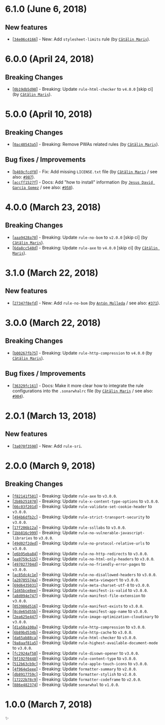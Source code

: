 # 6.1.0 (June 6, 2018)

## New features

* [[`34e06c4166`](https://github.com/sonarwhal/sonarwhal/commit/34e06c4166b115f9d108b4602b4f397fb7522d7c)] - New: Add `stylesheet-limits` rule (by [`Cătălin Mariș`](https://github.com/alrra)).


# 6.0.0 (April 24, 2018)

## Breaking Changes

* [[`0b19db5d98`](https://github.com/sonarwhal/sonarwhal/commit/0b19db5d9885d09c7bf7762567e92fb3294d9257)] - Breaking: Update `rule-html-checker` to `v4.0.0` [skip ci] (by [`Cătălin Mariș`](https://github.com/alrra)).


# 5.0.0 (April 10, 2018)

## Breaking Changes

* [[`0ac48543a5`](https://github.com/sonarwhal/sonarwhal/commit/0ac48543a571477a8651e57862a643159dc45983)] - Breaking: Remove PWAs related rules (by [`Cătălin Mariș`](https://github.com/alrra)).

## Bug fixes / Improvements

* [[`b469cfcdf0`](https://github.com/sonarwhal/sonarwhal/commit/b469cfcdf09e206543740a998328e7cef3f0a2a4)] - Fix: Add missing `LICENSE.txt` file (by [`Cătălin Mariș`](https://github.com/alrra) / see also: [`#987`](https://github.com/sonarwhal/sonarwhal/issues/987)).
* [[`accff1527f`](https://github.com/sonarwhal/sonarwhal/commit/accff1527f07e4cb932cb79bf90ceadacbef0620)] - Docs: Add "how to install" information (by [`Jesus David García Gomez`](https://github.com/sarvaje) / see also: [`#958`](https://github.com/sonarwhal/sonarwhal/issues/958)).


# 4.0.0 (March 23, 2018)

## Breaking Changes

* [[`aaa9428a78`](https://github.com/sonarwhal/sonarwhal/commit/aaa9428a78176d37f90a46c2b647cdada835864e)] - Breaking: Update `rule-no-bom` to `v2.0.0` [skip ci] (by [`Cătălin Mariș`](https://github.com/alrra)).
* [[`6da8cc540d`](https://github.com/sonarwhal/sonarwhal/commit/6da8cc540d3f1081192d6ee47626b1561f1debee)] - Breaking: Update `rule-axe` to `v4.0.0` [skip ci] (by [`Cătălin Mariș`](https://github.com/alrra)).


# 3.1.0 (March 22, 2018)

## New features

* [[`27347f8efd`](https://github.com/sonarwhal/sonarwhal/commit/27347f8efde08e9a366fbc38c65cb285551a3f0d)] - New: Add `rule-no-bom` (by [`Antón Molleda`](https://github.com/molant) / see also: [`#371`](https://github.com/sonarwhal/sonarwhal/issues/371)).


# 3.0.0 (March 22, 2018)

## Breaking Changes

* [[`b00267fb75`](https://github.com/sonarwhal/sonarwhal/commit/b00267fb75b63372b34c6006132dc56d56588b73)] - Breaking: Update `rule-http-compression` to `v4.0.0` (by [`Cătălin Mariș`](https://github.com/alrra)).

## Bug fixes / Improvements

* [[`36329fc161`](https://github.com/sonarwhal/sonarwhal/commit/36329fc161d90e8cf1b593d6fcde7262f3ceabae)] - Docs: Make it more clear how to integrate the rule configurations into the `.sonarwhalrc` file (by [`Cătălin Mariș`](https://github.com/alrra) / see also: [`#904`](https://github.com/sonarwhal/sonarwhal/issues/904)).


# 2.0.1 (March 13, 2018)

## New features

* [[`3a070f3598`](https://github.com/sonarwhal/sonarwhal/commit/3a070f3598d3d727e5531d3ace2f93d001c571f8)] - New: Add `rule-sri`.


# 2.0.0 (March 9, 2018)

## Breaking Changes

* [[`f82141f501`](https://github.com/sonarwhal/sonarwhal/commit/f82141f5013bab2c471e4777791915fc7e280d08)] - Breaking: Update `rule-axe` to `v3.0.0`.
* [[`2b8b251878`](https://github.com/sonarwhal/sonarwhal/commit/2b8b2518784ad7d6abb187488114664d8c2073f1)] - Breaking: Update `rule-x-content-type-options` to `v3.0.0`.
* [[`66c03f201d`](https://github.com/sonarwhal/sonarwhal/commit/66c03f201d303f072b8604b7821425cbe5ada736)] - Breaking: Update `rule-validate-set-cookie-header` to `v3.0.0`.
* [[`494b6dfb2c`](https://github.com/sonarwhal/sonarwhal/commit/494b6dfb2c0b5ec4999931562165ae6c72e317da)] - Breaking: Update `rule-strict-transport-security` to `v3.0.0`.
* [[`17f206b12a`](https://github.com/sonarwhal/sonarwhal/commit/17f206b12a257e85a069d2de60301fbcf29df7f5)] - Breaking: Update `rule-ssllabs` to `v3.0.0`.
* [[`1bb816c999`](https://github.com/sonarwhal/sonarwhal/commit/1bb816c999b0274e77536b0d0318bd5b516a4d5c)] - Breaking: Update `rule-no-vulnerable-javascript-libraries` to `v3.0.0`.
* [[`49d02f2ded`](https://github.com/sonarwhal/sonarwhal/commit/49d02f2deda3bde8a2e659de3de21113bec114f3)] - Breaking: Update `rule-no-protocol-relative-urls` to `v3.0.0`.
* [[`e6b95eba84`](https://github.com/sonarwhal/sonarwhal/commit/e6b95eba8454b46a0a34e455dcb15fe2d8c052b0)] - Breaking: Update `rule-no-http-redirects` to `v3.0.0`.
* [[`ea9759c515`](https://github.com/sonarwhal/sonarwhal/commit/ea9759c515c4ef4869699c12459db89de07a088a)] - Breaking: Update `rule-no-html-only-headers` to `v3.0.0`.
* [[`497027704d`](https://github.com/sonarwhal/sonarwhal/commit/497027704d01ac078d60c3b8640aaccb7c0e69b2)] - Breaking: Update `rule-no-friendly-error-pages` to `v3.0.0`.
* [[`ac85dc4c1e`](https://github.com/sonarwhal/sonarwhal/commit/ac85dc4c1ebed794df1406903da81a5f1ff81c24)] - Breaking: Update `rule-no-disallowed-headers` to `v3.0.0`.
* [[`a20705574a`](https://github.com/sonarwhal/sonarwhal/commit/a20705574a13fa7c2c0d1a18b92a88597fd7c8e3)] - Breaking: Update `rule-meta-viewport` to `v3.0.0`.
* [[`69d6435031`](https://github.com/sonarwhal/sonarwhal/commit/69d6435031166a4921fbfd2ae5808b4d8e4a7dea)] - Breaking: Update `rule-meta-charset-utf-8` to `v3.0.0`.
* [[`1d45bce8ee`](https://github.com/sonarwhal/sonarwhal/commit/1d45bce8ee21a9810142257c1c13f61330850494)] - Breaking: Update `rule-manifest-is-valid` to `v3.0.0`.
* [[`a8d094e747`](https://github.com/sonarwhal/sonarwhal/commit/a8d094e7470054cd12df15b7fc79002a300cdf34)] - Breaking: Update `rule-manifest-file-extension` to `v3.0.0`.
* [[`053986d516`](https://github.com/sonarwhal/sonarwhal/commit/053986d5166d55fae1d15f2d7cebf9bb82cfa40b)] - Breaking: Update `rule-manifest-exists` to `v3.0.0`.
* [[`8cde65d55b`](https://github.com/sonarwhal/sonarwhal/commit/8cde65d55b5143485d4915cd3ee70db0bdef8366)] - Breaking: Update `rule-manifest-app-name` to `v3.0.0`.
* [[`2ea625e447`](https://github.com/sonarwhal/sonarwhal/commit/2ea625e44799c466f95f004ed0dc9b2957d7a2dc)] - Breaking: Update `rule-image-optimization-cloudinary` to `v3.0.0`.
* [[`d1a58a100a`](https://github.com/sonarwhal/sonarwhal/commit/d1a58a100a282910c6b4a7b1f3641dd05ffc0a58)] - Breaking: Update `rule-http-compression` to `v3.0.0`.
* [[`6b89bd534b`](https://github.com/sonarwhal/sonarwhal/commit/6b89bd534bb2c2c45b49dbf4368ecb2595a7c0e3)] - Breaking: Update `rule-http-cache` to `v3.0.0`.
* [[`da65ab88ca`](https://github.com/sonarwhal/sonarwhal/commit/da65ab88ca0eb7c0e989f0deb7ab2e6f9c107c6b)] - Breaking: Update `rule-html-checker` to `v3.0.0`.
* [[`9a8aaf81a5`](https://github.com/sonarwhal/sonarwhal/commit/9a8aaf81a582fea9fc420100754503a5e1860953)] - Breaking: Update `rule-highest-available-document-mode` to `v3.0.0`.
* [[`fc2924af58`](https://github.com/sonarwhal/sonarwhal/commit/fc2924af58bb9a64a26a46ccbbda64a66a032474)] - Breaking: Update `rule-disown-opener` to `v3.0.0`.
* [[`9f192f0448`](https://github.com/sonarwhal/sonarwhal/commit/9f192f04483970f85d1834d127f7e503d4ed0513)] - Breaking: Update `rule-content-type` to `v3.0.0`.
* [[`512b63cb9c`](https://github.com/sonarwhal/sonarwhal/commit/512b63cb9c5269bbc2bc89d2508ee86c1569bfc8)] - Breaking: Update `rule-apple-touch-icons` to `v3.0.0`.
* [[`4f964e5eee`](https://github.com/sonarwhal/sonarwhal/commit/4f964e5eeef3ea465f9181e87a59106381124b5a)] - Breaking: Update `formatter-summary` to `v2.0.0`.
* [[`db8917759c`](https://github.com/sonarwhal/sonarwhal/commit/db8917759c20a37cf4af3310d0b05a822bbe58bf)] - Breaking: Update `formatter-stylish` to `v2.0.0`.
* [[`17222b78c9`](https://github.com/sonarwhal/sonarwhal/commit/17222b78c957e6fe8831f34aabf7d811c40e7982)] - Breaking: Update `formatter-codeframe` to `v2.0.0`.
* [[`886e482374`](https://github.com/sonarwhal/sonarwhal/commit/886e482374239974b06c1dad932a7d3324e9de9a)] - Breaking: Update `sonarwhal` to `v1.0.0`.


# 1.0.0 (March 7, 2018)

✨
